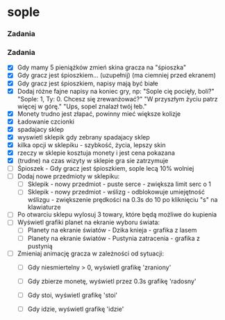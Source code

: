 # sople

### Zadania

### Zadania

- [x] Gdy mamy 5 pieniążków zmień skina gracza na "śpioszka"
- [x] Gdy gracz jest śpioszkiem... (uzupełnij) (ma ciemniej przed ekranem)
- [x] Gdy gracz jest śpioszkiem, napisy mają być białe
- [x] Dodaj różne fajne napisy na koniec gry, np: "Sople cię pocięły, boli?" "Sople: 1, Ty: 0. Chcesz się zrewanżować?" "W przyszłym życiu patrz więcej w górę." "Ups, sopel znalazł twój łeb."
- [x] Monety trudno jest złapać, powinny mieć większe kolizje
- [x] Ładowanie czcionki
- [x] spadajacy sklep
- [x] wyswietl sklepik gdy zebrany spadajacy sklep
- [x] kilka opcji w sklepiku - szybkość, życia, lepszy skin
- [x] rzeczy w sklepie kosztuja monety i jest cena pokazana
- [x] (trudne) na czas wizyty w sklepie gra sie zatrzymuje
- [ ] Śpioszek - Gdy gracz jest śpioszkiem, sople lecą 10% wolniej
- [ ] Dodaj nowe przedmioty w sklepiku:
  - [ ] Sklepik - nowy przedmiot - puste serce - zwiększa limit serc o 1
  - [ ] Sklepik - nowy przedmiot - wślizg - odblokowuje umiejętność wślizgu - zwiększenie prędkości na 0.3s do 10 po kliknięciu "s" na klawiaturze
- [ ] Po otwarciu sklepu wylosuj 3 towary, które będą możliwe do kupienia
- [ ] Wyświetl grafiki planet na ekranie wyboru świata:
  - [ ] Planety na ekranie światów - Dzika knieja - grafika z lasem
  - [ ] Planety na ekranie światów - Pustynia zatracenia - grafika z pustynią
- [ ] Zmieniaj animację gracza w zależności od sytuacji:
  - [ ] Gdy niesmiertelny > 0, wyświetl grafikę 'zraniony'
  - [ ] Gdy zbierze monetę, wyświetl przez 0.3s grafikę 'radosny'
  - [ ] Gdy stoi, wyświetl grafikę 'stoi'
  - [ ] Gdy idzie, wyświetl grafikę 'idzie'

